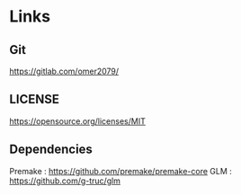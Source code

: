 # Links

## Git
https://gitlab.com/omer2079/

## LICENSE
https://opensource.org/licenses/MIT

## Dependencies
Premake	: https://github.com/premake/premake-core
GLM		: https://github.com/g-truc/glm